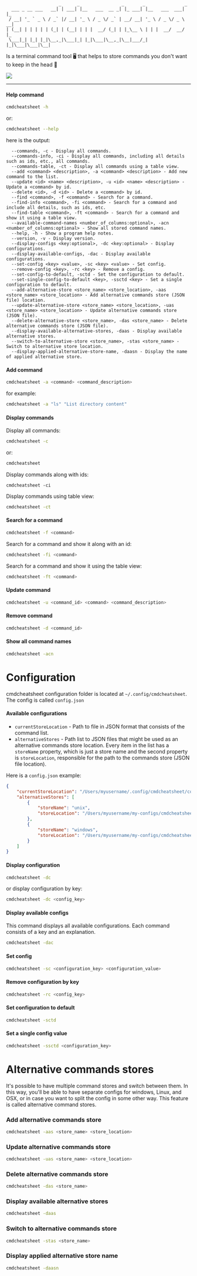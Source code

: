 ```
                    _      _                _       _               _   
  ___ _ __ ___   __| | ___| |__   ___  __ _| |_ ___| |__   ___  ___| |_ 
 / __| '_ ` _ \ / _` |/ __| '_ \ / _ \/ _` | __/ __| '_ \ / _ \/ _ \ __|
| (__| | | | | | (_| | (__| | | |  __/ (_| | |_\__ \ | | |  __/  __/ |_ 
 \___|_| |_| |_|\__,_|\___|_| |_|\___|\__,_|\__|___/_| |_|\___|\___|\__|
```
Is a terminal command tool 🖥 that helps to store commands you don't want to keep in the head 🧠

![](./images/base-usage.png)

---

#### Help command
```bash
cmdcheatsheet -h
```
or:
```bash
cmdcheatsheet --help
```
here is the output:
```
  --commands, -c - Display all commands.
  --commands-info, -ci - Display all commands, including all details such as ids, etc., all commands.
  --commands-table, -ct - Display all commands using a table view.
  --add <command> <description>, -a <command> <description> - Add new command to the list.
  --update <id> <name> <description>, -u <id> <name> <description> - Update a <command> by id.
  --delete <id>, -d <id> - Delete a <command> by id.
  --find <command>, -f <command> - Search for a command.
  --find-info <command>, -fi <command> - Search for a command and include all details, such as ids, etc.
  --find-table <command>, -ft <command> - Search for a command and show it using a table view.
  --available-command-names <number_of_columns:optional>, -acn <number_of_columns:optional> - Show all stored command names.
  --help, -h - Show a program help notes.
  --version, -v - Display version.
  --display-configs <key:optional>, -dc <key:optional> - Display configurations.
  --display-available-configs, -dac - Display available configurations.
  --set-config <key> <value>, -sc <key> <value> - Set config.
  --remove-config <key>, -rc <key> - Remove a config.
  --set-config-to-default, -sctd - Set the configuration to default.
  --set-single-config-to-default <key>, -ssctd <key> - Set a single configuration to default.
  --add-alternative-store <store_name> <store_location>, -aas <store_name> <store_location> - Add alternative commands store (JSON file) location.
  --update-alternative-store <store_name> <store_location>, -uas <store_name> <store_location> - Update alternative commands store (JSON file).
  --delete-alternative-store <store_name>, -das <store_name> - Delete alternative commands store (JSON file).
  --display-available-alternative-stores, -daas - Display available alternative stores.
  --switch-to-alternative-store <store_name>, -stas <store_name> - Switch to alternative store location.
  --display-applied-alternative-store-name, -daasn - Display the name of applied alternative store.
```

#### Add command
```bash
cmdcheatsheet -a <command> <command_description>
```
for example:
```bash
cmdcheatsheet -a "ls" "List directory content"
```

#### Display commands
Display all commands:
```bash
cmdcheatsheet -c
```
or:
```bash
cmdcheatsheet
```
Display commands along with ids:
```
cmdcheatsheet -ci
```
Display commands using table view:
```bash
cmdcheatsheet -ct
```

#### Search for a command
```bash
cmdcheatsheet -f <command>
```
Search for a command and show it along with an id:
```bash
cmdcheatsheet -fi <command>
```
Search for a command and show it using the table view:
```bash
cmdcheatsheet -ft <command>
```

#### Update command
```bash
cmdcheatsheet -u <command_id> <command> <command_description>
```

#### Remove command
```bash
cmdcheatsheet -d <command_id>
```

#### Show all command names
```bash
cmdcheatsheet -acn
```

# Configuration
cmdcheatsheet configuration folder is located at `~/.config/cmdcheatsheet`.\
The config is called `config.json`

#### Available configurations
* `currentStoreLocation` - Path to file in JSON format that consists of the command list.
* `alternativeStores` - Path list to JSON files that might be used as an alternative commands store location.
Every item in the list has a `storeName` property, which is just a store name and the second property is `storeLocation`, responsible for the path to the commands store (JSON file location).

Here is a `config.json` example:
```json
{
    "currentStoreLocation": "/Users/myusername/.config/cmdcheatsheet/commands.json",
    "alternativeStores": [
        {
            "storeName": "unix",
            "storeLocation": "/Users/myusername/my-configs/cmdcheatsheet/unix_commands.json"
        },
        {
            "storeName": "windows",
            "storeLocation": "/Users/myusername/my-configs/cmdcheatsheet/windows_commands.json"
        }
    ]
}
```

#### Display configuration
```bash
cmdcheatsheet -dc
```
or display configuration by key:
```bash
cmdcheatsheet -dc <config_key>
```

#### Display available configs
This command displays all available configurations. Each command consists of a key and an explanation.
```bash
cmdcheatsheet -dac
```

#### Set config
```bash
cmdcheatsheet -sc <configuration_key> <configuration_value>
```

#### Remove configuration by key
```bash
cmdcheatsheet -rc <config_key>
```

#### Set configuration to default
```bash
cmdcheatsheet -sctd
```

#### Set a single config value
```bash
cmdcheatsheet -ssctd <configuration_key>
```

# Alternative commands stores
It's possible to have multiple command stores and switch between them.
In this way, you'll be able to have separate configs for windows, Linux, and OSX, or in case you want to split the config in some other way.
This feature is called alternative command stores. 

### Add alternative commands store
```bash
cmdcheatsheet -aas <store_name> <store_location>
```

### Update alternative commands store 
```bash
cmdcheatsheet -uas <store_name> <store_location>
```

### Delete alternative commands store
```bash
cmdcheatsheet -das <store_name>
```

### Display available alternative stores
```bash
cmdcheatsheet -daas
```

### Switch to alternative commands store
```bash
cmdcheatsheet -stas <store_name>
```

### Display applied alternative store name
```bash
cmdcheatsheet -daasn
```
